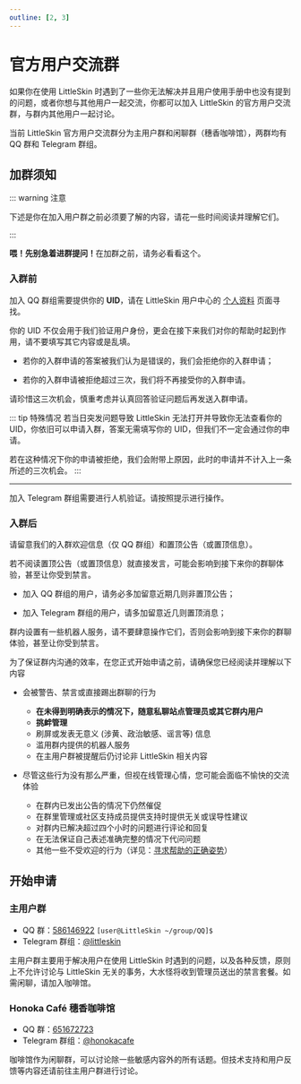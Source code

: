 ```yaml
---
outline: [2, 3]
---
```


# 官方用户交流群

如果你在使用 LittleSkin 时遇到了一些你无法解决并且用户使用手册中也没有提到的问题，或者你想与其他用户一起交流，你都可以加入 LittleSkin 的官方用户交流群，与群内其他用户一起讨论。

当前 LittleSkin 官方用户交流群分为主用户群和闲聊群（穗香咖啡馆），两群均有 QQ 群和 Telegram 群组。

## 加群须知

::: warning 注意

下述是你在加入用户群之前必须要了解的内容，请花一些时间阅读并理解它们。

:::

<NCard title="寻求帮助的正确姿势" link="./problems">
<strong>喂！先别急着进群提问！</strong>在加群之前，请务必看看这个。
</NCard>

### 入群前

加入 QQ 群组需要提供你的 **UID**，请在 LittleSkin 用户中心的 [个人资料](https://littleskin.cn/user/profile) 页面寻找。

你的 UID 不仅会用于我们验证用户身份，更会在接下来我们对你的帮助时起到作用，请不要填写其它内容或是乱填。

- 若你的入群申请的答案被我们认为是错误的，我们会拒绝你的入群申请；

- 若你的入群申请被拒绝超过三次，我们将不再接受你的入群申请。
  
请珍惜这三次机会，慎重考虑并认真回答验证问题后再发送入群申请。

::: tip 特殊情况
若当日突发问题导致 LittleSkin 无法打开并导致你无法查看你的 UID，你依旧可以申请入群，答案无需填写你的 UID，但我们不一定会通过你的申请。

若在这种情况下你的申请被拒绝，我们会附带上原因，此时的申请并不计入上一条所述的三次机会。
:::

---

加入 Telegram 群组需要进行人机验证。请按照提示进行操作。

### 入群后

请留意我们的入群欢迎信息（仅 QQ 群组）和置顶公告（或置顶信息）。

若不阅读置顶公告（或置顶信息）就直接发言，可能会影响到接下来你的群聊体验，甚至让你受到禁言。

- 加入 QQ 群组的用户，请务必多加留意近期几则非置顶公告；

- 加入 Telegram 群组的用户，请多加留意近几则置顶消息；


群内设置有一些机器人服务，请不要肆意操作它们，否则会影响到接下来你的群聊体验，甚至让你受到禁言。  


为了保证群内沟通的效率，在您正式开始申请之前，请确保您已经阅读并理解以下内容
- 会被警告、禁言或直接踢出群聊的行为
  - **在未得到明确表示的情况下，随意私聊站点管理员或其它群内用户** 
  - **挑衅管理**
  - 刷屏或发表无意义 (涉黄、政治敏感、谣言等) 信息
  - 滥用群内提供的机器人服务
  - 在主用户群被提醒后仍讨论非 LittleSkin 相关内容

- 尽管这些行为没有那么严重，但视在线管理心情，您可能会面临不愉快的交流体验
  - 在群内已发出公告的情况下仍然催促
  - 在群里管理或社区支持成员提供支持时提供无关或误导性建议
  - 对群内已解决超过四个小时的问题进行评论和回复
  - 在无法保证自己表述准确完整的情况下代问问题
  - 其他一些不受欢迎的行为（详见：[寻求帮助的正确姿势](./problems)）


## 开始申请

### 主用户群

- QQ 群：[586146922](https://jq.qq.com/?_wv=1027&k=5uVljsY) `[user@LittleSkin ~/group/QQ]$`
- Telegram 群组：[@littleskin](https://t.me/littleskin)

主用户群主要用于解决用户在使用 LittleSkin 时遇到的问题，以及各种反馈，原则上不允许讨论与 LittleSkin 无关的事务，大水怪将收到管理员送出的禁言套餐。如需闲聊，请加入咖啡馆。

### Honoka Café 穗香咖啡馆

- QQ 群：[651672723](https://jq.qq.com/?_wv=1027&k=3S0sYT6C)
- Telegram 群组：[@honokacafe](https://t.me/honokacafe)

咖啡馆作为闲聊群，可以讨论除一些敏感内容外的所有话题。但技术支持和用户反馈等内容还请前往主用户群进行讨论。
